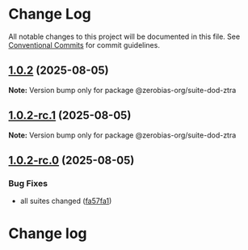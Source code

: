 # Change Log

All notable changes to this project will be documented in this file.
See [Conventional Commits](https://conventionalcommits.org) for commit guidelines.

## [1.0.2](https://github.com/zerobias-org/suite/compare/@zerobias-org/suite-dod-ztra@1.0.2-rc.1...@zerobias-org/suite-dod-ztra@1.0.2) (2025-08-05)

**Note:** Version bump only for package @zerobias-org/suite-dod-ztra





## [1.0.2-rc.1](https://github.com/zerobias-org/suite/compare/@zerobias-org/suite-dod-ztra@1.0.2-rc.0...@zerobias-org/suite-dod-ztra@1.0.2-rc.1) (2025-08-05)

**Note:** Version bump only for package @zerobias-org/suite-dod-ztra





## [1.0.2-rc.0](https://github.com/zerobias-org/suite/compare/@zerobias-org/suite-dod-ztra@1.0.1...@zerobias-org/suite-dod-ztra@1.0.2-rc.0) (2025-08-05)


### Bug Fixes

* all suites changed ([fa57fa1](https://github.com/zerobias-org/suite/commit/fa57fa1af7628003297df46b2d7740fe95bd2666))





# Change log
